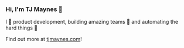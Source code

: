 ### Hi, I'm TJ Maynes 👋

I 💖 product development, building amazing teams 🤗 and automating the hard things 🚀

Find out more at [tjmaynes.com](https://tjmaynes.com)!
